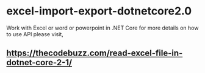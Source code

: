 # excel-import-export-dotnetcore2.0
Work with Excel or word or powerpoint in .NET Core
for more details on how to use API please visit,

## https://thecodebuzz.com/read-excel-file-in-dotnet-core-2-1/

